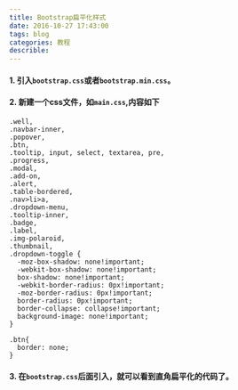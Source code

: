 ```yaml
---
title: Bootstrap扁平化样式
date: 2016-10-27 17:43:00
tags: blog
categories: 教程
describle: 
---
```



#### 1. 引入`bootstrap.css`或者`bootstrap.min.css`。
#### 2. 新建一个css文件，如`main.css`,内容如下
<!-- more -->
```
.well, 
.navbar-inner, 
.popover, 
.btn, 
.tooltip, input, select, textarea, pre, 
.progress, 
.modal, 
.add-on,
.alert, 
.table-bordered, 
.nav>li>a, 
.dropdown-menu, 
.tooltip-inner, 
.badge, 
.label, 
.img-polaroid, 
.thumbnail, 
.dropdown-toggle {
  -moz-box-shadow: none!important;
  -webkit-box-shadow: none!important;
  box-shadow: none!important;
  -webkit-border-radius: 0px!important;
  -moz-border-radius: 0px!important;
  border-radius: 0px!important;
  border-collapse: collapse!important;
  background-image: none!important;
}
 
.btn{
  border: none;
}
```
#### 3. 在`bootstrap.css`后面引入，就可以看到直角扁平化的代码了。
